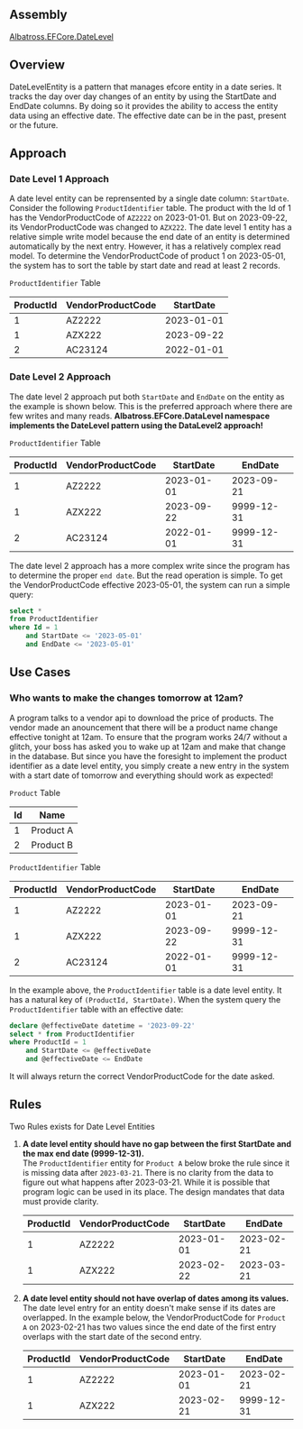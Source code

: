## Assembly
[Albatross.EFCore.DateLevel](xref:Albatross.EFCore.DateLevel)
## Overview
DateLevelEntity is a pattern that manages efcore entity in a date series. It tracks the day over day changes of an entity by using the StartDate and EndDate columns.  By doing so it provides the ability to access the entity data using an effective date.  The effective date can be in the past, present or the future.

## Approach
### Date Level 1 Approach
A date level entity can be reprensented by a single date column: `StartDate`.  Consider the following `ProductIdentifier` table.  The product with the Id of 1 has the VendorProductCode of `AZ2222` on 2023-01-01.  But on 2023-09-22, its VendorProductCode was changed to `AZX222`.  The date level 1 entity has a relative simple write model because the end date of an entity is determined automatically by the next entry.  However, it has a relatively complex read model.  To determine the VendorProductCode of product 1 on 2023-05-01, the system has to sort the table by start date and read at least 2 records.  

`ProductIdentifier` Table

|ProductId|VendorProductCode|StartDate|
|---|---|---|
|1|AZ2222|2023-01-01|
|1|AZX222|2023-09-22|
|2|AC23124|2022-01-01|

### Date Level 2 Approach
The date level 2 approach put both `StartDate` and `EndDate` on the entity as the example is shown below.  This is the preferred approach where there are few writes and many reads.  **Albatross.EFCore.DataLevel namespace implements the DateLevel pattern using the DataLevel2 approach!**

`ProductIdentifier` Table

|ProductId|VendorProductCode|StartDate|EndDate|
|---|---|---|---|
|1|AZ2222|2023-01-01|2023-09-21|
|1|AZX222|2023-09-22|9999-12-31|
|2|AC23124|2022-01-01|9999-12-31|

The date level 2 approach has a more complex write since the program has to determine the proper `end date`.  But the read operation is simple.  To get the VendorProductCode effective 2023-05-01, the system can run a simple query: 
```sql
select * 
from ProductIdentifier 
where Id = 1 
	and StartDate <= '2023-05-01' 
	and EndDate <= '2023-05-01'
```
## Use Cases
### Who wants to make the changes tomorrow at 12am?
A program talks to a vendor api to download the price of products.  The vendor made an anouncement that there will be a product name change effective tonight at 12am.  To ensure that the program works 24/7 without a glitch, your boss has asked you to wake up at 12am and make that change in the database.  But since you have the foresight to implement the product identifier as a date level entity, you simply create a new entry in the system with a start date of tomorrow and everything should work as expected!

`Product` Table

|Id|Name|
|---|---|
|1|Product A|
|2|Product B|

`ProductIdentifier` Table

|ProductId|VendorProductCode|StartDate|EndDate|
|---|---|---|---|
|1|AZ2222|2023-01-01|2023-09-21|
|1|AZX222|2023-09-22|9999-12-31|
|2|AC23124|2022-01-01|9999-12-31|

In the example above, the `ProductIdentifier` table is a date level entity.  It has a natural key of `(ProductId, StartDate)`.  When the system query the `ProductIdentifier` table with an effective date:
```sql
declare @effectiveDate datetime = '2023-09-22'
select * from ProductIdentifier
where ProductId = 1 
	and StartDate <= @effectiveDate 
	and @effectiveDate <= EndDate 
```
It will always return the correct VendorProductCode for the date asked.

## Rules
Two Rules exists for Date Level Entities
1. **A date level entity should have no gap between the first StartDate and the max end date (9999-12-31).**  
The `ProductIdentifier` entity for `Product A` below broke the rule since it is missing data after `2023-03-21`.  There is no clarity from the data to figure out what happens after 2023-03-21.  While it is possible that program logic can be used in its place.  The design mandates that data must provide clarity.

	|ProductId|VendorProductCode|StartDate|EndDate|
	|---|---|---|---|
	|1|AZ2222|2023-01-01|2023-02-21|
	|1|AZX222|2023-02-22|2023-03-21|


1. **A date level entity should not have overlap of dates among its values.**  
The date level entry for an entity doesn't make sense if its dates are overlapped.  In the example below, the VendorProductCode for `Product A` on 2023-02-21 has two values since the end date of the first entry overlaps with the start date of the second entry.  

	|ProductId|VendorProductCode|StartDate|EndDate|
	|---|---|---|---|
	|1|AZ2222|2023-01-01|2023-02-21|
	|1|AZX222|2023-02-21|9999-12-31|